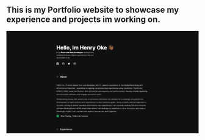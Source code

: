 ## This is my Portfolio website to showcase my experience and projects im working on. 
![Cover Image](images/cover.png)

